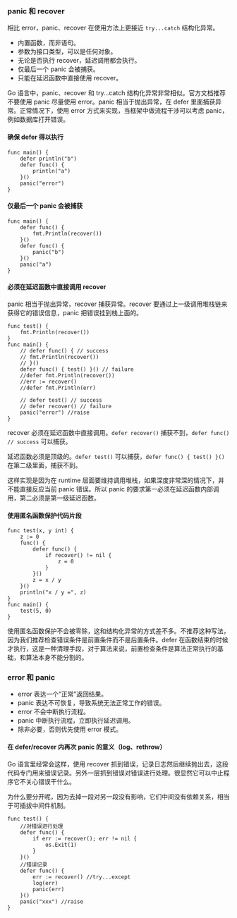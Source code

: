 ### panic 和 recover

相比 error，panic、recover 在使用方法上更接近 `try...catch` 结构化异常。

  * 内置函数，而非语句。
  * 参数为接口类型，可以是任何对象。
  * 无论是否执行 recover，延迟调用都会执行。
  * 仅最后一个 panic 会被捕获。
  * 只能在延迟函数中直接使用 recover。

Go 语言中，panic、recover 和 try…catch 结构化异常非常相似。官方文档推荐不要使用 panic 尽量使用 error。panic
相当于抛出异常，在 defer 里面捕获异常。正常情况下，使用 error 方式来实现，当框架中做流程干涉可以考虑 panic，例如数据库打开错误。

#### 确保 defer 得以执行

    
    
    func main() {
        defer println("b")
        defer func() {
            println("a")
        }()
        panic("error")
    }
    

#### 仅最后一个 panic 会被捕获

    
    
    func main() {
        defer func() {
            fmt.Println(recover())
        }()
        defer func() {
            panic("b")
        }()
        panic("a")
    }
    

#### 必须在延迟函数中直接调用 recover

panic 相当于抛出异常，recover 捕获异常。recover 要通过上一级调用堆栈链来获得它的错误信息，panic 把错误挂到栈上面的。

    
    
    func test() {
        fmt.Println(recover())
    }
    func main() {
        // defer func() { // success
        // fmt.Println(recover())
        // }()
        defer func() { test() }() // failure
        //defer fmt.Println(recover())
        //err := recover()
        //defer fmt.Println(err)
    
        // defer test() // success
        // defer recover() // failure
        panic("error") //raise
    }
    

recover 必须在延迟函数中直接调用。`defer recover()` 捕获不到，`defer func() // success` 可以捕获。

延迟函数必须是顶级的。`defer test()` 可以捕获，`defer func() { test() }()` 在第二级里面，捕获不到。

这样实现是因为在 runtime 层面要维持调用堆栈，如果深度非常深的情况下，并不能直接反应当前 panic 错误。所以 panic
的要求第一必须在延迟函数内部调用，第二必须是第一级延迟函数。

#### 使用匿名函数保护代码片段

    
    
    func test(x, y int) {
        z := 0
        func() {
            defer func() {
                if recover() != nil {
                    z = 0
                }
            }()
            z = x / y
        }()
        println("x / y =", z)
    }
    func main() {
        test(5, 0)
    }
    

使用匿名函数保护不会被零除，这和结构化异常的方式差不多。不推荐这种写法，因为我们推荐检查错误条件是前置条件而不是后置条件。defer
在函数结束的时候才执行，这是一种清理手段，对于算法来说，前置检查条件是算法正常执行的基础，和算法本身不能分割的。

### error 和 panic

  * error 表达一个“正常”返回结果。
  * panic 表达不可恢复，导致系统无法正常工作的错误。
  * error 不会中断执行流程。
  * panic 中断执行流程，立即执行延迟调用。
  * 除非必要，否则优先使用 error 模式。

#### 在 defer/recover 内再次 panic 的意义（log、rethrow）

Go 语言里经常会这样，使用 recover
抓到错误，记录日志然后继续抛出去，这段代码专门用来错误记录。另外一层抓到错误对错误进行处理。很显然它可以中止程序它不关心错误干什么。

为什么要分开呢，因为去掉一段对另一段没有影响，它们中间没有依赖关系，相当于可插拔中间件机制。

    
    
    func test() {
        //对错误进行处理
        defer func() {
            if err := recover(); err != nil {
                os.Exit(1)
            }
        }()
        //错误记录
        defer func() {
            err := recover() //try...except
            log(err)
            panic(err)
        }()
        panic("xxx") //raise
    }
    


